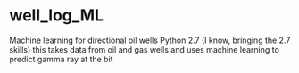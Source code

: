 # well_log_ML
Machine learning for directional oil wells
Python 2.7 (I know, bringing the 2.7 skills)
this takes data from oil and gas wells and uses machine learning to predict gamma ray at the bit
